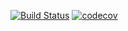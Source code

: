 [![Build Status](https://travis-ci.org/knary/streams.svg?branch=master)](https://travis-ci.org/knary/streams) [![codecov](https://codecov.io/gh/knary/streams/branch/master/graph/badge.svg)](https://codecov.io/gh/knary/streams)


